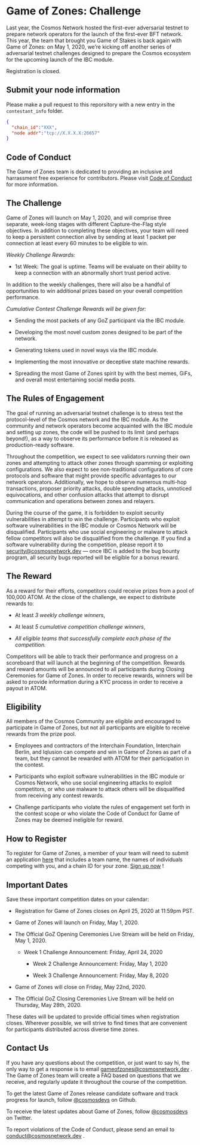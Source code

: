 # Game of Zones: Challenge

Last year, the Cosmos Network hosted the first-ever adversarial testnet to prepare network operators for the launch of the first-ever BFT network. This year, the team that brought you Game of Stakes is back again with Game of Zones: on May 1, 2020, we’re kicking off another series of adversarial testnet challenges designed to prepare the Cosmos ecosystem for the upcoming launch of the IBC module.  

Registration is closed.

## Submit your node information

Please make a pull request to this reporsitory with a new entry in the `contestant_info` folder.

``` json
{
  "chain_id":"XXX",
  "node addr":"tcp://X.X.X.X:26657"
}
```

## Code of Conduct

The Game of Zones team is dedicated to providing an inclusive and harrassment free experience for contributors. Please visit [Code of Conduct](CODE_OF_CONDUCT.md) for more information.

## The Challenge

Game of Zones will launch on May 1, 2020, and will comprise three separate, week-long stages with different Capture-the-Flag style objectives. In addition to completing these objectives, your team will need to keep a persistent connection alive by sending at least 1 packet per connection at least every 60 minutes to be eligible to win.

*Weekly Challenge Rewards:*

* 1st Week: The goal is uptime. Teams will be evaluate on their ability to keep a connection with an abnormally short trust period active.

In addition to the weekly challenges, there will also be a handful of opportunities to win additional prizes based on your overall competition performance.

*Cumulative Contest Challenge Rewards will be given for:*

* Sending the most packets of any GoZ participant via the IBC module.

* Developing the most novel custom zones designed to be part of the network.

* Generating tokens used in novel ways via the IBC module.

* Implementing the most innovative or deceptive state machine rewards.

* Spreading the most Game of Zones spirit by with the best memes, GiFs, and overall most entertaining social media posts.

## The Rules of Engagement

The goal of running an adversarial testnet challenge is to stress test the protocol-level of the Cosmos network and the IBC module. As the community and network operators become acquainted with the IBC module and setting up zones, the code will be pushed to its limit (and perhaps beyond!), as a way to observe its performance before it is released as production-ready software.

Throughout the competition, we expect to see validators running their own zones and attempting to attack other zones through spamming or exploiting configurations. We also expect to see non-traditional configurations of core protocols and software that might provide specific advantages to our network operators. Additionally, we hope to observe numerous multi-hop transactions, proposer priority attacks, double spending attacks, unnoticed equivocations, and other confusion attacks that attempt to disrupt communication and operations between zones and relayers.

During the course of the game, it is forbidden to exploit security vulnerabilities in attempt to win the challenge. Participants who exploit software vulnerabilities in the IBC module or Cosmos Network will be disqualified. Participants who use social engineering or malware to attack fellow competitors will also be disqualified from the challenge. If you find a software vulnerability during the competition, please report it to  [security@cosmosnetwork.dev](http://security@cosmosnetwork.dev/)  — once IBC is added to the bug bounty program, all security bugs reported will be eligible for a bonus reward.

## The Reward

As a reward for their efforts, competitors could receive prizes from a pool of 100,000 ATOM. At the close of the challenge, we expect to distribute rewards to:

* At least *3 weekly challenge winners*,

* At least *5 cumulative competition challenge winners*,

* *All eligible teams that successfully complete each phase of the competition.*

Competitors will be able to track their performance and progress on a scoreboard that will launch at the beginning of the competition. Rewards and reward amounts will be announced to all participants during Closing Ceremonies for Game of Zones. In order to receive rewards, winners will be asked to provide information during a KYC process in order to receive a payout in ATOM.

## Eligibility

All members of the Cosmos Community are eligible and encouraged to participate in Game of Zones, but not all participants are eligible to receive rewards from the prize pool.

* Employees and contractors of the Interchain Foundation, Interchain Berlin, and Iqlusion can compete and win in Game of Zones as part of a team, but they cannot be rewarded with ATOM for their participation in the contest.

* Participants who exploit software vulnerabilities in the IBC module or Cosmos Network, who use social engineering attacks to exploit competitors, or who use malware to attack others will be disqualified from receiving any contest rewards.

* Challenge participants who violate the rules of engagement set forth in the contest scope or who violate the Code of Conduct for Game of Zones may be deemed ineligible for reward.

## How to Register

To register for Game of Zones, a member of your team will need to submit an application  [here](https://docs.google.com/forms/d/e/1FAIpQLSfToQ42b5EUaobodsMDvLQmpcsUd41-Jr1vwdhi3cYsptnTCw/viewform)  that includes a team name, the names of individuals competing with you, and a chain ID for your zone.  [Sign up now](https://docs.google.com/forms/d/e/1FAIpQLSfToQ42b5EUaobodsMDvLQmpcsUd41-Jr1vwdhi3cYsptnTCw/viewform) !

## Important Dates

Save these important competition dates on your calendar:

* Registration for Game of Zones closes on April 25, 2020 at 11:59pm PST.

* Game of Zones will launch on Friday, May 1, 2020.

* The Official GoZ Opening Ceremonies Live Stream will be held on Friday, May 1, 2020.

  * Week 1 Challenge Announcement: Friday, April 24, 2020

    * Week 2 Challenge Announcement: Friday, May 1, 2020

    * Week 3 Challenge Announcement: Friday, May 8, 2020

* Game of Zones will close on Friday, May 22nd, 2020.

* The Official GoZ Closing Ceremonies Live Stream will be held on Thursday, May 28th, 2020.

These dates will be updated to provide official times when registration closes. Wherever possible, we will strive to find times that are convenient for participants distributed across diverse time zones.

## Contact Us

If you have any questions about the competition, or just want to say hi, the only way to get a response is to email  [gameofzones@cosmosnetwork.dev](http://gameofzones@cosmosnetwork.dev/) . The Game of Zones team will create a FAQ based on questions that we receive, and regularly update it throughout the course of the competition.

To get the latest Game of Zones release candidate software and track progress for launch, follow  [@cosmosdevs](https://github.com/cosmosdevs)  on Github.

To receive the latest updates about Game of Zones, follow  [@cosmosdevs](https://www.twitter.com/cosmosdevs)  on Twitter.

To report violations of the Code of Conduct, please send an email to  [conduct@cosmosnetwork.dev](http://conduct@cosmosnetwork.dev/) .
